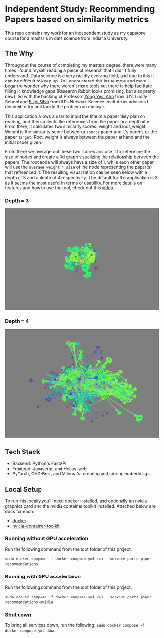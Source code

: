 # Independent Study: Recommending Papers based on similarity metrics
This repo contains my work for an independent study as my capstone course for a master's in data science from Indiana University. 

## The Why
Throughout the course of completing my masters degree, there were many times I found myself reading a piece of research that I didn't fully understand. Data science is a very rapidly evolving field, and due to this it can be difficult to keep up. As I encountered this issue more and more I began to wonder why there weren't more tools out there to help facilitate filling in knowledge gaps (Research Rabbit looks promising, but also pretty new). So with the backing of Professor [Yong Yeol Ahn](https://luddy.indiana.edu/contact/profile/?Yong~Yeol_Ahn) from IU's Luddy School and [Filipi Silva](https://iuni.iu.edu/about/people/person/filipisilva) from IU's Network Science Institute as advisors I decided to try and tackle the problem on my own.

This application allows a user to input the title of a paper they plan on reading, and then collects the references from the paper to a depth of `n`. From there, it calculates two similarity scores: weight and root_weight. Weight is the similarity score between a `source` paper and it's parent, or the paper `target`. Root_weight is always between the paper at hand and the initial paper given.

From there we average out these two scores and use it to determine the size of nodes and create a 3d graph visualizing the relationship between the papers. The root node will always have a size of 1, while each other paper will use the `average weight * size` of the node representing the paper(s) that referenced it. The resulting visualization can be seen below with a depth of 3 and a depth of 4 respectively. The default for the application is 3 as it seems the most useful in terms of usability. For more details on features and how to use the tool, check out this [video](https://youtu.be/9nINe_z7_zU).

### Depth = 3
![Attention is all you need n = 3](./images/att_is_all_you_need_3.png)

### Depth = 4
![Attention is all you need n = 4](./images/att_is_all_you_need_4.png)

## Tech Stack
* Backend: Python's FastAPI
* Frontend: Javascript and Helios-web
* PyTorch, OAG-Bert, and Milvus for creating and storing embeddings.

## Local Setup
To run this locally you'll need docker installed, and optionally an nvidia graphics card and the nvidia container toolkit installed. Attached below are docs for each:

- [docker](https://docs.docker.com/engine/install/)
- [nvidia-container-toolkit](https://docs.nvidia.com/datacenter/cloud-native/container-toolkit/latest/install-guide.html)

### Running without GPU acceleration
Run the following command from the root folder of this project:

`sudo docker compose -f docker-compose.yml run --service-ports paper-recommendations`

### Running with GPU accelertaion
Run the following command from the root folder of this project:

`sudo docker compose -f docker-compose.yml run --service-ports paper-recommendations-nvidia`

### Shut down
To bring all services down, run the following:
`sudo docker compose -f docker-compose.yml down`
